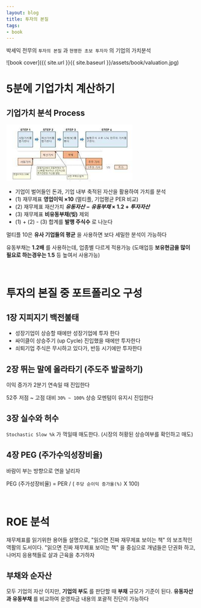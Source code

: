 ```yaml
---
layout: blog
title: 투자의 본질
tags:
- book
---
```


박세익 전무의 `투자의 본질` 과 `현명한 초보 투자자` 의 기업의 가치분석

![book cover]({{ site.url }}{{ site.baseurl }}/assets/book/valuation.jpg)

# 5분에 기업가치 계산하기

## 기업가치 분석 Process

![valueation](/assets/book/valuation_basic.jpeg)

- 기업이 벌어들인 돈과, 기업 내부 축적된 자산을 활용하여 가치를 분석
- (1) 재무제표 **영업이익 $\times 10$** (멀티플, 기업평균 PER 비교)
- (2) 재무제표 재산가치 **$유동자산 - 유동부채 \times1.2 + 투자자산$**
- (3) 재무제표 **비유동부채(빚)** 제외
- (1) + (2) - (3) 합계를 **발행 주식수** 로 나눈다

멀티플 10은 **유사 기업들의 평균** 을 사용하면 보다 세밀한 분석이 가능하다

유동부채는 **1.2배** 를 사용하는데, 업종별 다르게 적용가능 (도매업등 **보유현금을 많이 필요로 하는경우는 1.5** 등 높여서 사용가능)

<br/>

# 투자의 본질 중 포트폴리오 구성

## 1장 지피지기 백전불태

- 성장기업이 상승할 때에만 성장기업에 투자 한다
- 싸이클이 상승주기 (up Cycle) 진입했을 때에만 투자한다
- 쇠퇴기업 주식은 무시하고 있다가, 반등 시기에만 투자한다

## 2장 뛰는 말에 올라타기 (주도주 발굴하기)

이익 증가가 2분기 연속일 때 진입한다

52주 저점 ~ 고점 대비 `30% ~ 100%` 상승 모멘텀이 유지시 진입한다

## 3장 실수와 허수

`Stochastic Slow %k` 가 꺽일때 매도한다. (시장의 허황된 상승여부를 확인하고 매도)

## 4장 PEG (주가수익성장비율)

바람이 부는 방향으로 연을 날리자

PEG (주가성장비율) = PER / ( `주당 순이익 증가율(%)` X 100)

<br/>

# ROE 분석

재무제표를 읽기위한 용어들 설명으로, "읽으면 진짜 재무제표 보이는 책" 의 보조적인 역활의 도서이다.  "읽으면 진짜 재무제표 보이는 책" 을 중심으로 개념들은 단권화 하고, 나머지 응용책들로 살과 근육을 추가하자


## 부채와 순자산
모두 기업의 자산 이지만, **기업의 부도** 를 판단할 때 **부채** 규모가 기준이 된다. **유동자산과 유동부채** 를 비교하여 운영자금 내용의 포괄적 진단이 가능하다